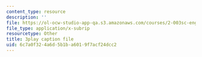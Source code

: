 ```yaml
---
content_type: resource
description: ''
file: https://ol-ocw-studio-app-qa.s3.amazonaws.com/courses/2-003sc-engineering-dynamics-fall-2011/6c7a0f324a6d5b1ba6019f7acf24dcc2_63sIgMvBuEQ.vtt
file_type: application/x-subrip
resourcetype: Other
title: 3play caption file
uid: 6c7a0f32-4a6d-5b1b-a601-9f7acf24dcc2
---
```

